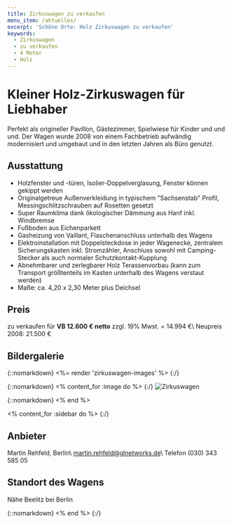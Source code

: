```yaml
---
title: Zirkuswagen zu verkaufen
menu_item: /aktuelles/
excerpt: 'Schöne Orte: Holz Zirkuswagen zu verkaufen'
keywords:
  - Zirkuswagen
  - zu verkaufen
  - 4 Meter
  - Holz
---
```


# Kleiner Holz-Zirkuswagen für Liebhaber

Perfekt als origineller Pavillon, Gästezimmer, Spielwiese für
Kinder und und und. Der Wagen wurde 2008 von einem Fachbetrieb aufwändig modernisiert und umgebaut und in den letzten Jahren als Büro genutzt.

## Ausstattung

* Holzfenster und -türen, Isolier-Doppelverglasung, Fenster können gekippt werden
* Originalgetreue Außenverkleidung in typischem "Sachsenstab" Profil,
  Messingschlitzschrauben auf Rosetten gesetzt
* Super Raumklima dank ökologischer Dämmung aus Hanf inkl. Windbremse
* Fußboden aus Eichenparkett
* Gasheizung von Vaillant, Flaschenanschluss unterhalb des Wagens
* Elektroinstallation mit Doppelsteckdose in jeder Wagenecke, zentralem
  Sicherungskasten inkl. Stromzähler, Anschluss sowohl mit Camping-Stecker als
  auch normaler Schutzkontakt-Kupplung
* Abnehmbarer und zerlegbarer Holz Terassenvorbau (kann zum Transport
  größtenteils im Kasten unterhalb des Wagens verstaut werden)
* Maße: ca. 4,20 x 2,30 Meter plus Deichsel

## Preis

zu verkaufen für **VB 12.600 € netto** zzgl. 19% Mwst. = 14.994 €\\
Neupreis 2008: 21.500 €

## Bildergalerie

{::nomarkdown}
<%= render 'zirkuswagen-images' %>
{:/}

{::nomarkdown}
<% content_for :image do %>
{:/}
![Zirkuswagen](/images/zirkuswagen.jpg)

{::nomarkdown}
<% end %>

<% content_for :sidebar do %>
{:/}

## Anbieter
Martin Rehfeld, Berlin\\
<martin.rehfeld@glnetworks.de>\\
Telefon (030) 343 585 05

## Standort des Wagens
Nähe Beelitz bei Berlin

{::nomarkdown}
<% end %>
{:/}

